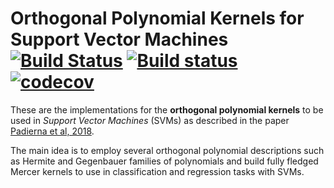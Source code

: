 # Orthogonal Polynomial Kernels for Support Vector Machines [![Build Status](https://travis-ci.org/edwinb-ai/orthosvm.svg?branch=master)](https://travis-ci.org/edwinb-ai/orthosvm) [![Build status](https://ci.appveyor.com/api/projects/status/1an2ff4ouug8pp8x/branch/master?svg=true)](https://ci.appveyor.com/project/edwinb-ai/orthosvm/branch/master) [![codecov](https://codecov.io/gh/edwinb-ai/orthosvm/branch/master/graph/badge.svg)](https://codecov.io/gh/edwinb-ai/orthosvm)


These are the implementations for the **orthogonal polynomial kernels**
to be used in *Support Vector Machines* (SVMs) as described in the paper [Padierna et al, 2018](https://www.sciencedirect.com/science/article/abs/pii/S0031320318302280).

The main idea is to employ several orthogonal polynomial descriptions such as Hermite and Gegenbauer families of polynomials
and build fully fledged Mercer kernels to use in classification and regression tasks with SVMs.